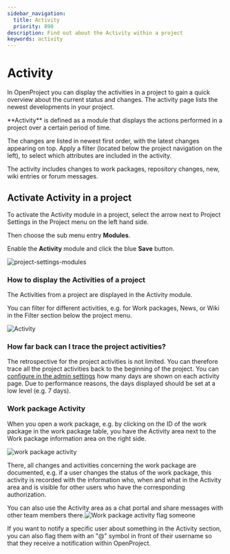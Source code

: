 ```yaml
---
sidebar_navigation:
  title: Activity
  priority: 890
description: Find out about the Activity within a project
keywords: activity
---
```


# Activity

In OpenProject you can display the activities in a project to gain a quick overview about the current status and changes. The activity page lists the newest developments in your project.

<div class="glossary">
**Activity** is defined as a module that displays the actions performed in a project over a certain period of time.
</div>

The changes are listed in newest first order, with the latest changes appearing on top. Apply a filter (located below the project navigation on the left), to select which attributes are included in the activity.

The activity includes changes to work packages, repository changes, new, wiki entries or forum messages.

## Activate Activity in a project

To activate the Activity module in a project, select the arrow next to Project Settings in the Project menu on the left hand side.

Then choose the sub menu entry **Modules**.

Enable the **Activity** module and click the blue **Save** button.

![project-settings-modules](project-settings-modules.png)

### How to display the Activities of a project

The Activities from a project are displayed in the Activity module.

You can filter for different activities, e.g. for Work packages, News, or Wiki in the Filter section below the project menu.

![Activity](1567416672913.png)

### How far back can I trace the project activities?

The retrospective for the project activities is not limited. You can therefore trace all the project activities back to the beginning of the project.
You can [configure in the admin settings](../../system-admin-guide/) how many days are shown on each activity page. Due to performance reasons, the days displayed should be set at a low level (e.g. 7 days).

### Work package Activity

When you open a work package, e.g. by clicking on the ID of the work package in the work package table, you have the Activity area next to the Work package information area on the right side.

![work package activity](work-package-activity.png)


There, all changes and activities concerning the work package are documented, e.g. if a user changes the status of the work package, this activity is recorded with the information who, when and what in the Activity area and is visible for other users who have the corresponding authorization. 

You can also use the Activity area as a chat portal and share messages with other team members there.![Work package activity flag someone](Work-package-activity-flag-someone.png)



If you want to notify a specific user about something in the Activity section, you can also flag them with an "@" symbol in front of their username so that they receive a notification within OpenProject.



